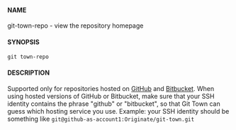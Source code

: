 #### NAME

git-town-repo - view the repository homepage


#### SYNOPSIS

```
git town-repo
```


#### DESCRIPTION

Supported only for repositories hosted on [GitHub](http://github.com/) and
[Bitbucket](https://bitbucket.org/).
When using hosted versions of GitHub or Bitbucket,
make sure that your SSH identity contains the phrase "github" or "bitbucket",
so that Git Town can guess which hosting service you use.
Example: your SSH identity should be something like `git@github-as-account1:Originate/git-town.git`
